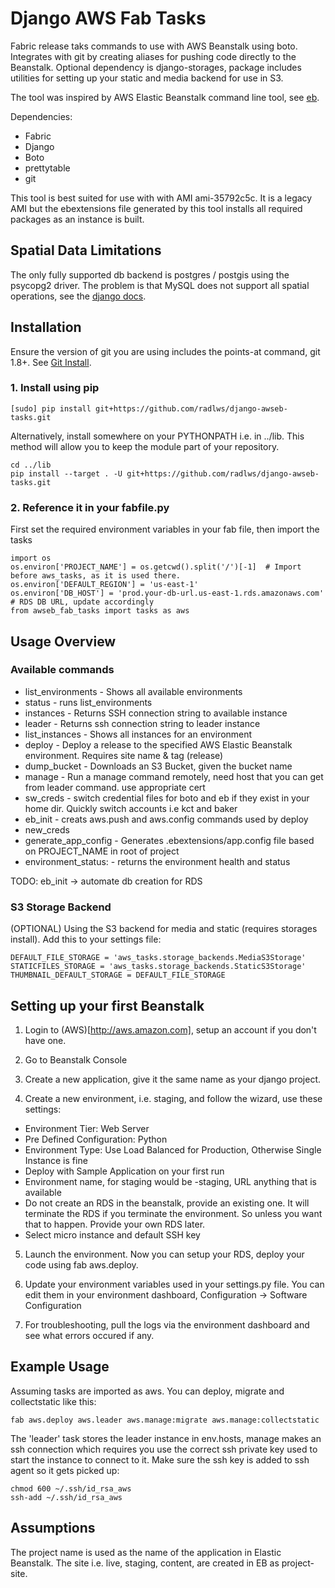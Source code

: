 Django AWS Fab Tasks
===============


Fabric release taks commands to use with AWS Beanstalk using boto.  Integrates with git by creating aliases for pushing code directly to the Beanstalk.  Optional dependency is django-storages, package includes utilities for setting up your static and media backend for use in S3.

The tool was inspired by  AWS Elastic Beanstalk command line tool, see [eb](https://github.com/radlws/AWS-ElasticBeanstalk-CLI).

Dependencies:

* Fabric
* Django
* Boto
* prettytable
* git

This tool is best suited for use with with AMI ami-35792c5c. It is a legacy AMI but the ebextensions file generated by this tool installs all required packages as an instance is built.

Spatial Data Limitations
-----

The only fully supported db backend is postgres / postgis using the psycopg2 driver. The problem is that MySQL does not support all spatial operations, see the [django docs](https://docs.djangoproject.com/en/1.7/ref/contrib/gis/db-api/#mysql-spatial-limitations).

Installation
------------------

Ensure the version of git you are using includes the points-at command, git 1.8+. See [Git Install](http://git-scm.com/book/en/v2/Getting-Started-Installing-Git).

### 1. Install using pip

    [sudo] pip install git+https://github.com/radlws/django-awseb-tasks.git

Alternatively, install somewhere on your PYTHONPATH i.e. in  ../lib. This method will allow you to keep the module part of your repository.

    cd ../lib
    pip install --target . -U git+https://github.com/radlws/django-awseb-tasks.git

### 2. Reference it in your fabfile.py

First set the required environment variables in your fab file, then import the tasks

    import os
    os.environ['PROJECT_NAME'] = os.getcwd().split('/')[-1]  # Import before aws_tasks, as it is used there.
    os.environ['DEFAULT_REGION'] = 'us-east-1'
    os.environ['DB_HOST'] = 'prod.your-db-url.us-east-1.rds.amazonaws.com'  # RDS DB URL, update accordingly
    from awseb_fab_tasks import tasks as aws


Usage Overview
-----

### Available commands

* list_environments  - Shows all available environments
* status - runs list_environments
* instances - Returns SSH connection string to available instance
* leader - Returns ssh connection string to leader instance
* list_instances - Shows all instances for an environment
* deploy - Deploy a release to the specified AWS Elastic Beanstalk environment. Requires site name & tag (release)
* dump_bucket - Downloads an S3 Bucket, given the bucket name
* manage - Run a manage command remotely, need host that you can get from leader command. use appropriate cert
* sw_creds - switch credential files for boto and eb if they exist in your home dir. Quickly switch accounts i.e kct and baker
* eb_init - creats aws.push and aws.config commands used by deploy
* new_creds
* generate_app_config - Generates .ebextensions/app.config file based on PROJECT_NAME in root of project
* environment_status:<env-name> - returns the environment health and status


TODO: eb_init -> automate db creation for RDS

### S3 Storage Backend

(OPTIONAL) Using the S3 backend for media and static (requires storages install). Add this to your settings file:

    DEFAULT_FILE_STORAGE = 'aws_tasks.storage_backends.MediaS3Storage'
    STATICFILES_STORAGE = 'aws_tasks.storage_backends.StaticS3Storage'
    THUMBNAIL_DEFAULT_STORAGE = DEFAULT_FILE_STORAGE


Setting up your first Beanstalk
------------------

1. Login to (AWS)[http://aws.amazon.com], setup an account if you don't have one.

2. Go to Beanstalk Console

3. Create a new application, give it the same name as your django project.

4. Create a new environment, i.e. staging, and follow the wizard, use these settings:

* Environment Tier: Web Server
* Pre Defined Configuration: Python
* Environment Type: Use Load Balanced for Production, Otherwise Single Instance is fine
* Deploy with Sample Application on your first run
* Environment name, for staging would be <your-project>-staging, URL anything that is available
* Do not create an RDS in the beanstalk, provide an existing one. It will terminate the RDS if you terminate the environment. So unless you want that to happen. Provide your own RDS later.
* Select micro instance and default SSH key

5. Launch the environment. Now you can setup your RDS, deploy your code using fab aws.deploy. 

6. Update your environment variables used in your settings.py file. You can edit them in your environment dashboard, Configuration -> Software Configuration

7. For troubleshooting, pull the logs via the environment dashboard and see what errors occured if any.

Example Usage
------------------

Assuming tasks are imported as aws. You can deploy, migrate and collectstatic like this:

    fab aws.deploy aws.leader aws.manage:migrate aws.manage:collectstatic
    
The 'leader' task stores the leader instance in env.hosts, manage makes an ssh connection which requires you use the correct ssh private key used to start the instance to connect to it. Make sure the ssh key is added to ssh agent so it gets picked up:

    chmod 600 ~/.ssh/id_rsa_aws 
    ssh-add ~/.ssh/id_rsa_aws 


Assumptions
------------------

The project name is used as the name of the application in Elastic Beanstalk. The site i.e. live, staging, content, are created in EB as project-site.
